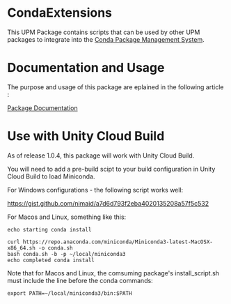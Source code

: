 # CondaExtensions
 
This UPM Package contains scripts that can be used by other UPM packages to integrate into the [Conda Package Management System](https://docs.conda.io/en/latest/).

# Documentation and Usage

The purpose and usage of this package are eplained in the following article :

[Package Documentation](https://medium.com/runic-software/using-conda-as-a-unity-package-version-2-c3442bf9c245)

# Use with Unity Cloud Build

As of release 1.0.4, this package will work with Unity Cloud Build.

You will need to add a pre-build scipt to your build configuration in Unity Cloud Build to load Miniconda.

For Windows configurations - the following script works well:

https://gist.github.com/nimaid/a7d6d793f2eba4020135208a57f5c532

For Macos and Linux, something like this:

```
echo starting conda install

curl https://repo.anaconda.com/miniconda/Miniconda3-latest-MacOSX-x86_64.sh -o conda.sh
bash conda.sh -b -p ~/local/miniconda3
echo completed conda install
```

Note that for Macos and Linux, the comsuming package's install_script.sh must include the line before the conda commands:

```
export PATH=~/local/miniconda3/bin:$PATH
```
